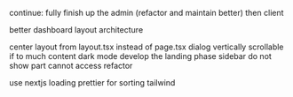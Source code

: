 continue:
fully finish up the admin (refactor and maintain better) then client

better dashboard layout architecture

center layout from layout.tsx instead of page.tsx
dialog vertically scrollable if to much content
dark mode
develop the landing phase
sidebar do not show part cannot access
refactor

use nextjs loading
prettier for sorting tailwind
